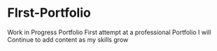 # FIrst-Portfolio
Work in Progress Portfolio
First attempt at a professional Portfolio
I will Continue to add content as my skills grow
